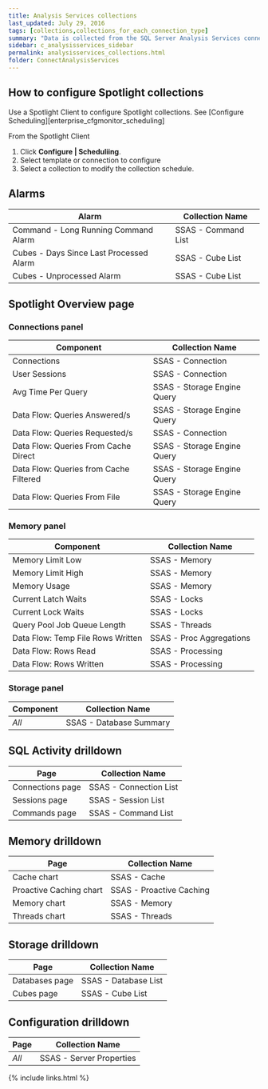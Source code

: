 ```yaml
---
title: Analysis Services collections
last_updated: July 29, 2016
tags: [collections,collections_for_each_connection_type]
summary: "Data is collected from the SQL Server Analysis Services connection from the following Spotlight collections."
sidebar: c_analysisservices_sidebar
permalink: analysisservices_collections.html
folder: ConnectAnalysisServices
---
```






## How to configure Spotlight collections

Use a Spotlight Client to configure Spotlight collections. See [Configure Scheduling][enterprise_cfgmonitor_scheduling]

From the Spotlight Client

1.  Click **Configure \| Scheduliing**.
2.  Select template or connection to configure
3.  Select a collection to modify the collection schedule.

## Alarms

Alarm | Collection Name
------|-----------------
Command - Long Running Command Alarm | SSAS - Command List
Cubes - Days Since Last Processed Alarm | SSAS - Cube List
Cubes - Unprocessed Alarm | SSAS - Cube List

## Spotlight Overview page

### Connections panel

Component | Collection Name
----------|----------------
Connections | SSAS - Connection  
User Sessions | SSAS - Connection  
Avg Time Per Query | SSAS - Storage Engine Query
Data Flow: Queries Answered/s | SSAS - Storage Engine Query
Data Flow: Queries Requested/s | SSAS - Connection
Data Flow: Queries From Cache Direct | SSAS - Storage Engine Query
Data Flow: Queries from Cache Filtered | SSAS - Storage Engine Query
Data Flow: Queries From File | SSAS - Storage Engine Query

### Memory panel

Component | Collection Name
----------|----------------
Memory Limit Low | SSAS - Memory
Memory Limit High | SSAS - Memory
Memory Usage | SSAS - Memory
Current Latch Waits | SSAS - Locks
Current Lock Waits | SSAS - Locks
Query Pool Job Queue Length | SSAS - Threads
Data Flow: Temp File Rows Written | SSAS - Proc Aggregations
Data Flow: Rows Read | SSAS - Processing
Data Flow: Rows Written | SSAS - Processing

### Storage panel

Component | Collection Name
----------|-----------------
*All* | SSAS - Database Summary


## SQL Activity drilldown

Page | Collection Name
----------|----------------
Connections page | SSAS - Connection List
Sessions page | SSAS - Session List
Commands page | SSAS - Command List


## Memory  drilldown

Page | Collection Name
----------|----------------
Cache chart | SSAS - Cache
Proactive Caching chart | SSAS - Proactive Caching
Memory chart | SSAS - Memory
Threads chart | SSAS - Threads


## Storage drilldown

Page | Collection Name
----------|----------------
Databases page | SSAS - Database List
Cubes page | SSAS - Cube List


## Configuration drilldown

Page | Collection Name
----------|----------------
*All* | SSAS - Server Properties



{% include links.html %}
